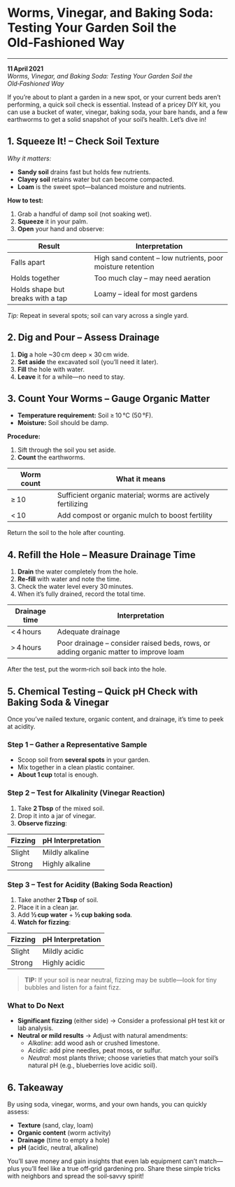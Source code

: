 # Worms, Vinegar, and Baking Soda: Testing Your Garden Soil the Old‑Fashioned Way

---

**11 April 2021**  
*Worms, Vinegar, and Baking Soda: Testing Your Garden Soil the Old‑Fashioned Way*

If you’re about to plant a garden in a new spot, or your current beds aren’t performing, a quick soil check is essential. Instead of a pricey DIY kit, you can use a bucket of water, vinegar, baking soda, your bare hands, and a few earthworms to get a solid snapshot of your soil’s health. Let’s dive in!

## 1. Squeeze It! – Check Soil Texture

*Why it matters:*  
- **Sandy soil** drains fast but holds few nutrients.  
- **Clayey soil** retains water but can become compacted.  
- **Loam** is the sweet spot—balanced moisture and nutrients.

**How to test:**

1. Grab a handful of damp soil (not soaking wet).  
2. **Squeeze** it in your palm.  
3. **Open** your hand and observe:

| Result | Interpretation |
|--------|----------------|
| Falls apart | High sand content – low nutrients, poor moisture retention |
| Holds together | Too much clay – may need aeration |
| Holds shape but breaks with a tap | Loamy – ideal for most gardens |

*Tip:* Repeat in several spots; soil can vary across a single yard.

## 2. Dig and Pour – Assess Drainage

1. **Dig** a hole ~30 cm deep × 30 cm wide.  
2. **Set aside** the excavated soil (you’ll need it later).  
3. **Fill** the hole with water.  
4. **Leave** it for a while—no need to stay.

## 3. Count Your Worms – Gauge Organic Matter

- **Temperature requirement:** Soil ≥ 10 °C (50 °F).  
- **Moisture:** Soil should be damp.

**Procedure:**

1. Sift through the soil you set aside.  
2. **Count** the earthworms.

| Worm count | What it means |
|------------|---------------|
| ≥ 10 | Sufficient organic material; worms are actively fertilizing |
| < 10 | Add compost or organic mulch to boost fertility |

Return the soil to the hole after counting.

## 4. Refill the Hole – Measure Drainage Time

1. **Drain** the water completely from the hole.  
2. **Re‑fill** with water and note the time.  
3. Check the water level every 30 minutes.  
4. When it’s fully drained, record the total time.

| Drainage time | Interpretation |
|---------------|----------------|
| < 4 hours | Adequate drainage |
| > 4 hours | Poor drainage – consider raised beds, rows, or adding organic matter to improve loam |

After the test, put the worm‑rich soil back into the hole.

## 5. Chemical Testing – Quick pH Check with Baking Soda & Vinegar

Once you’ve nailed texture, organic content, and drainage, it’s time to peek at acidity.

### Step 1 – Gather a Representative Sample

- Scoop soil from **several spots** in your garden.  
- Mix together in a clean plastic container.  
- **About 1 cup** total is enough.

### Step 2 – Test for Alkalinity (Vinegar Reaction)

1. Take **2 Tbsp** of the mixed soil.  
2. Drop it into a jar of vinegar.  
3. **Observe fizzing**:

| Fizzing | pH Interpretation |
|---------|-------------------|
| Slight | Mildly alkaline |
| Strong | Highly alkaline |

### Step 3 – Test for Acidity (Baking Soda Reaction)

1. Take another **2 Tbsp** of soil.  
2. Place it in a clean jar.  
3. Add **½ cup water** + **½ cup baking soda**.  
4. **Watch for fizzing**:

| Fizzing | pH Interpretation |
|---------|-------------------|
| Slight | Mildly acidic |
| Strong | Highly acidic |

> **TIP:** If your soil is near neutral, fizzing may be subtle—look for tiny bubbles and listen for a faint fizz.

### What to Do Next

- **Significant fizzing** (either side) → Consider a professional pH test kit or lab analysis.  
- **Neutral or mild results** → Adjust with natural amendments:
  - *Alkaline*: add wood ash or crushed limestone.  
  - *Acidic*: add pine needles, peat moss, or sulfur.  
  - *Neutral*: most plants thrive; choose varieties that match your soil’s natural pH (e.g., blueberries love acidic soil).

## 6. Takeaway

By using soda, vinegar, worms, and your own hands, you can quickly assess:

- **Texture** (sand, clay, loam)  
- **Organic content** (worm activity)  
- **Drainage** (time to empty a hole)  
- **pH** (acidic, neutral, alkaline)

You’ll save money and gain insights that even lab equipment can’t match—plus you’ll feel like a true off‑grid gardening pro. Share these simple tricks with neighbors and spread the soil‑savvy spirit!